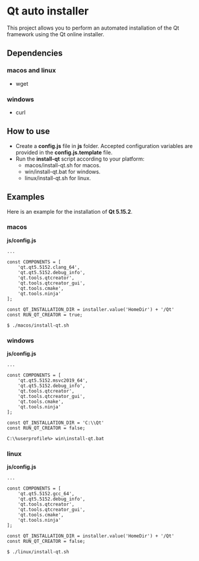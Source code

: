 # Qt auto installer

This project allows you to perform an automated installation of the Qt framework using the Qt online installer.

## Dependencies
### macos and linux
- wget

### windows
- curl


## How to use
- Create a **config.js** file in **js** folder. Accepted configuration variables are provided in the **config.js.template** file.
- Run the **install-qt** script according to your platform:
    - macos/install-qt.sh for macos.
    - win/install-qt.bat for windows.
    - linux/install-qt.sh for linux.


## Examples
Here is an example for the installation of **Qt 5.15.2**.
### macos
**js/config.js**
```
...

const COMPONENTS = [
    'qt.qt5.5152.clang_64',
    'qt.qt5.5152.debug_info',
    'qt.tools.qtcreator',
    'qt.tools.qtcreator_gui',
    'qt.tools.cmake',
    'qt.tools.ninja'
];

const QT_INSTALLATION_DIR = installer.value('HomeDir') + '/Qt'
const RUN_QT_CREATOR = true;
```
```
$ ./macos/install-qt.sh
```

### windows
**js/config.js**
```
...

const COMPONENTS = [
    'qt.qt5.5152.msvc2019_64',
    'qt.qt5.5152.debug_info',
    'qt.tools.qtcreator',
    'qt.tools.qtcreator_gui',
    'qt.tools.cmake',
    'qt.tools.ninja'
];

const QT_INSTALLATION_DIR = 'C:\\Qt'
const RUN_QT_CREATOR = false;
```
```
C:\%userprofile%> win\install-qt.bat
```

### linux
**js/config.js**
```
...

const COMPONENTS = [
    'qt.qt5.5152.gcc_64',
    'qt.qt5.5152.debug_info',
    'qt.tools.qtcreator',
    'qt.tools.qtcreator_gui',
    'qt.tools.cmake',
    'qt.tools.ninja'
];

const QT_INSTALLATION_DIR = installer.value('HomeDir') + '/Qt'
const RUN_QT_CREATOR = false;
```
```
$ ./linux/install-qt.sh
```